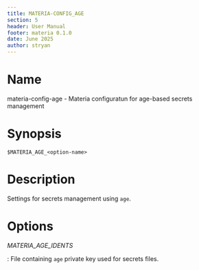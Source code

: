 ```yaml
---
title: MATERIA-CONFIG_AGE
section: 5
header: User Manual
footer: materia 0.1.0
date: June 2025
author: stryan
---
```


# Name
materia-config-age - Materia configuratun for age-based secrets management

# Synopsis

`$MATERIA_AGE_<option-name>`

# Description

Settings for secrets management using `age`.


# Options

*MATERIA_AGE_IDENTS*

:  File containing `age` private key used for secrets files.


